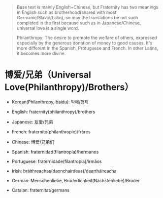 > Base text is mainly English+Chinese, but Fraternity has two meanings in English such as brotherhood(shared with most Germanic/Slavic/Latin), so may the translations be not such completed in the first because such as in Japanese/Chinese, universal love is a single word.

> Philanthropy: The desire to promote the welfare of others, expressed especially by the generous donation of money to good causes. It's more different in the Spanish, Protuguese and French. In other Latins, it becomes more divine.

# 博爱/兄弟（Universal Love(Philanthropy)/Brothers）

- Korean(Philanthropy, baidu): 박애/형제
- English: fraternity(philanthropy)/brothers

- Japanese: 友愛/兄弟

- French: fraternité(philanthropie)/frères
- Chinese: 博爱/兄弟们
- Spanish: fraternidad(filantropía)/hermanos
- Portuguese: fraternidade(filantropia)/irmãos
- Irish: bráithreachas(daonchairdeas)/deartháireacha

- German: Menschenliebe, Brüderlichkeit(Nächstenliebe)/Brüder
- Catalan: fraternitat/germans
